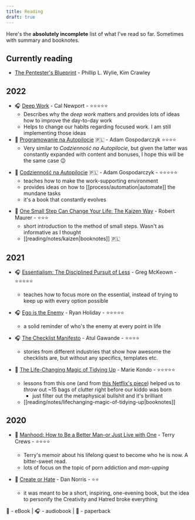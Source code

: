 ```yaml
---
title: Reading
draft: true
---
```


Here's the **absolutely incomplete** list of what I've read so far. Sometimes with summary and booknotes.

<!-- If you're curious about how I read, [[books/reading |take a look]]. -->

## Currently reading

- [The Pentester's Blueprint](https://www.amazon.com/Pentester-BluePrint-Your-Guide-Being/dp/1119684307) - Phillip L. Wylie, Kim Crawley

## 2022

- 🎧 [Deep Work](https://www.amazon.com/Deep-Work-Focused-Success-Distracted/dp/1455586692?tag=radexio-20) - Cal Newport - ⭐️⭐️⭐️⭐️⭐️
  - Describes why the _deep work_ matters and provides lots of ideas how to improve the day-to-day work
  - Helps to change our habits regarding focused work. I am still implementing those ideas
- 📱 [Programowanie na Autopilocie](https://pna.zautomatyzowani.pl/) 🇵🇱 - Adam Gospodarczyk ⭐️⭐️⭐️⭐️
  - Very similar to _Codzienność na Autopilocie_, but given the latter was constantly expanded with content and bonuses, I hope this will be the same case 😉

* 📱 [Codzienność na Autopilocie](https://codziennosc.zautomatyzowani.pl/) 🇵🇱 - Adam Gospodarczyk - ⭐️⭐️⭐️⭐️⭐️
  - teaches how to make the work-supporting environment
  - provides ideas on how to [[process/automation|automate]] the mundane tasks
  - it's a book that constantly evolves

- 📱 [One Small Step Can Change Your Life: The Kaizen Way](https://www.amazon.com/Small-Step-Change-Your-Life/dp/076118032X/) - Robert Maurer - ⭐️⭐️⭐️
  - short introduction to the method of small steps. Wasn't as informative as I thought
  - [[reading/notes/kaizen|booknotes]] 🇵🇱

## 2021

- 🎧 [Essentialism: The Disciplined Pursuit of Less](https://www.amazon.com/Essentialism-Disciplined-Pursuit-Greg-McKeown/dp/0804137382) - Greg McKeown - ⭐️⭐️⭐️⭐️⭐️

  - teaches how to focus more on the essential, instead of trying to keep up with every option possible

- 🎧 [Ego is the Enemy](http://egoistheenemy.com) - Ryan Holiday - ⭐️⭐️⭐️⭐️⭐️

  - a solid reminder of who's the enemy at every point in life

- 🎧 [The Checklist Manifesto](https://www.amazon.com/The-Checklist-Manifesto-audiobook/dp/B0031Q9ZWY) - Atul Gawande - ⭐️⭐️⭐️⭐️

  - stories from different industries that show how awesome the checklists are, but without any specifics, templates etc.

- 📱 [The Life-Changing Magic of Tidying Up](https://www.amazon.com/Life-Changing-Magic-Tidying-Decluttering-Organizing/dp/1607747308) - Marie Kondo - ⭐️⭐️⭐️⭐️⭐️
  - lessons from this one (and from [this Netflix's piece](https://www.netflix.com/pl-en/title/80209379)) helped us to _throw_ out ~15 bags of clutter right before our kiddo was born
    - just filter out the metaphysical bullshit and it's brilliant
  - [[reading/notes/lifechanging-magic-of-tidying-up|booknotes]]

## 2020

- 📱 [Manhood: How to Be a Better Man-or Just Live with One](https://www.amazon.com/Manhood-Better-Man-Just-Live-ebook/dp/B00H6JHR5E) - Terry Crews - ⭐️⭐️⭐️⭐️

  - Terry's memoir about his lifelong quest to become who he is now. A bitter-sweet read.
  - lots of focus on the topic of porn addiction and _man-upping_

- 📕 [Create or Hate](https://www.amazon.com/Create-Hate-Successful-People-Things/dp/0995404445/) - Dan Norris - ⭐️⭐️
  - it was meant to be a short, inspiring, one-evening book, but the idea to personify the Creativity and Hatred broke everything

📱 - eBook | 🎧 - audiobook | 📕 - paperback
